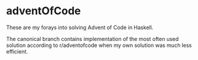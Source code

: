 # adventOfCode
These are my forays into solving Advent of Code in Haskell.

The canonical branch contains implementation of the most often used solution
according to r/adventofcode when my own solution was much less efficient.
